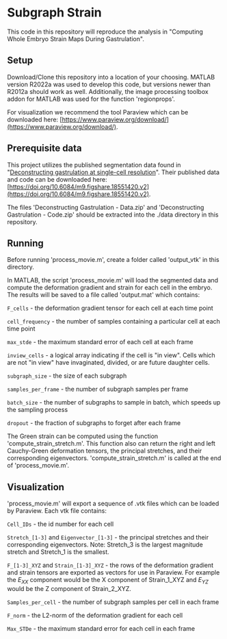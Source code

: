 # Subgraph Strain

This code in this repository will reproduce the analysis in "Computing Whole Embryo Strain Maps During Gastrulation".

## Setup

Download/Clone this repository into a location of your choosing. MATLAB version R2022a was used to develop this code, but versions newer than R2012a should work as well. Additionally, the image processing toolbox addon for MATLAB was used for the function 'regionprops'.

For visualization we recommend the tool Paraview which can be downloaded here: [https://www.paraview.org/download/](https://www.paraview.org/download/). 

## Prerequisite data

This project utilizes the published segmentation data found in "[Deconstructing gastrulation at single-cell resolution](https://www.sciencedirect.com/science/article/pii/S0960982222003293?via%3Dihub)". Their published data and code can be downloaded here: [https://doi.org/10.6084/m9.figshare.18551420.v2](https://doi.org/10.6084/m9.figshare.18551420.v2).

The files 'Deconstructing Gastrulation - Data.zip' and 'Deconstructing Gastrulation - Code.zip' should be extracted into the ./data directory in this repository.

## Running

Before running 'process_movie.m', create a folder called 'output_vtk' in this directory.

In MATLAB, the script 'process_movie.m' will load the segmented data and compute the deformation gradient and strain for each cell in the embryo. The results will be saved to a file called 'output.mat' which contains:

```F_cells``` - the deformation gradient tensor for each cell at each time point

```cell_frequency``` - the number of samples containing a particular cell at each time point

```max_stde``` - the maximum standard error of each cell at each frame

```inview_cells``` - a logical array indicating if the cell is "in view". Cells which are not "in view" have invaginated, divided, or are future daughter cells.

```subgraph_size``` - the size of each subgraph

```samples_per_frame``` - the number of subgraph samples per frame

```batch_size``` - the number of subgraphs to sample in batch, which speeds up the sampling process

```dropout``` - the fraction of subgraphs to forget after each frame

The Green strain can be computed using the function 'compute_strain_stretch.m'. This function also can return the right and left Cauchy-Green deformation tensors, the principal stretches, and their corresponding eigenvectors. 'compute_strain_stretch.m' is called at the end of 'process_movie.m'.

## Visualization

'process_movie.m' will export a sequence of .vtk files which can be loaded by Paraview. Each vtk file contains:

```Cell_IDs``` - the id number for each cell

```Stretch_[1-3]``` and ```Eigenvector_[1-3]``` - the principal stretches and their corresponding eigenvectors. Note: Stretch_3 is the largest magnitude stretch and Stretch_1 is the smallest.

```F_[1-3]_XYZ``` and ```Strain_[1-3]_XYZ``` - the rows of the deformation gradient and strain tensors are exported as vectors for use in Paraview. For example the $E_{XX}$ component would be the X component of Strain_1_XYZ and $E_{YZ}$ would be the Z component of Strain_2_XYZ.

```Samples_per_cell``` - the number of subgraph samples per cell in each frame

```F_norm``` - the L2-norm of the deformation gradient for each cell

```Max_STDe``` - the maximum standard error for each cell in each frame



